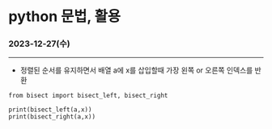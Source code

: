 # python 문법, 활용

### 2023-12-27(수)
***
- 정렬된 순서를 유지하면서 배열 a에 x를 삽입할때 가장 왼쪽 or 오른쪽 인덱스를 반환
```
from bisect import bisect_left, bisect_right

print(bisect_left(a,x))  
print(bisect_right(a,x))
```



